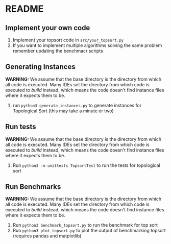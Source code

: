 # README

## Implement your own code
1) Implement your topsort code in ```src/your_topsort.py```
2) If you want to implement multiple algorithms solving the same problem remember updating the benchmacr scripts

## Generating Instances
**WARNING:** We assume that the base directory is the directory from which all code is executed. Many IDEs set the directory from which code is executed to *build* instead, which means the code doesn't find instance files where it expects them to be.
1) run ```python3 generate_instances.py``` to generate instances for Topological Sort (this may take a minute or two)

## Run tests
**WARNING:** We assume that the base directory is the directory from which all code is executed. Many IDEs set the directory from which code is executed to *build* instead, which means the code doesn't find instance files where it expects them to be.
1) Run ```python3 -m unittests TopsortTest``` to run the tests for topological sort

## Run Benchmarks
**WARNING:** We assume that the base directory is the directory from which all code is executed. Many IDEs set the directory from which code is executed to *build* instead, which means the code doesn't find instance files where it expects them to be.
1) Run ```python3 benchmark_topsort.py``` to run the benchmark for top sort
2) Run ```python3 plot_topsort.py``` to plot the output of benchmarking topsort (requires pandas and matplotlib)


